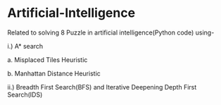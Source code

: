 # Artificial-Intelligence

Related to solving 8 Puzzle in artificial intelligence(Python code) using-

i.)  A* search

a. Misplaced Tiles Heuristic

b. Manhattan Distance Heuristic

ii.)  Breadth First Search(BFS) and Iterative Deepening Depth First Search(IDS)


